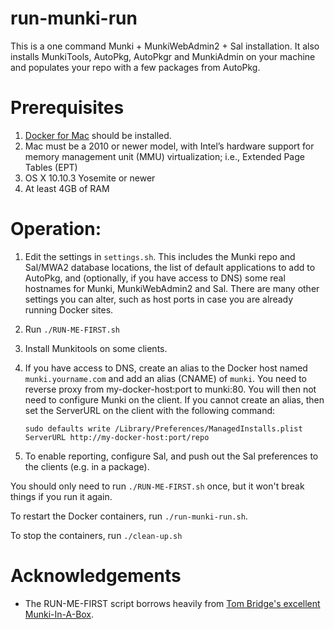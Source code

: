 # run-munki-run

This is a one command Munki + MunkiWebAdmin2 + Sal installation. 
It also installs MunkiTools, AutoPkg, AutoPkgr and MunkiAdmin on your machine
and populates your repo with a few packages from AutoPkg.

# Prerequisites
1. [Docker for Mac](https://download.docker.com/mac/stable/Docker.dmg) should be installed.
2. Mac must be a 2010 or newer model, with Intel’s hardware support for memory 
   management unit (MMU) virtualization; i.e., Extended Page Tables (EPT)
3. OS X 10.10.3 Yosemite or newer
4. At least 4GB of RAM 

# Operation:

1. Edit the settings in `settings.sh`. This includes the Munki repo and Sal/MWA2 
   database locations, the list of default applications to add to AutoPkg, and 
   (optionally, if you have access to DNS) some real hostnames for Munki, 
   MunkiWebAdmin2 and Sal. There are many other settings you can alter, such as 
   host ports in case you are already running Docker sites.
2. Run `./RUN-ME-FIRST.sh`
3. Install Munkitools on some clients. 
4. If you have access to DNS, create an alias to the Docker host named 
   `munki.yourname.com` and add an alias (CNAME) of `munki`. You need to 
   reverse proxy from my-docker-host:port to munki:80. You will then not need to 
   configure Munki on the client. If you cannot create an alias, then set the ServerURL 
   on the client with the following command:  
   
   `sudo defaults write /Library/Preferences/ManagedInstalls.plist ServerURL http://my-docker-host:port/repo`
   
5. To enable reporting, configure Sal, and push out the Sal preferences to the 
   clients (e.g. in a package).

You should only need to run `./RUN-ME-FIRST.sh` once, but it won't break things if you
run it again. 

To restart the Docker containers, run `./run-munki-run.sh`.

To stop the containers, run `./clean-up.sh`

# Acknowledgements

   * The RUN-ME-FIRST script borrows heavily from 
     [Tom Bridge's excellent Munki-In-A-Box](https://github.com/tbridge/munki-in-a-box).


